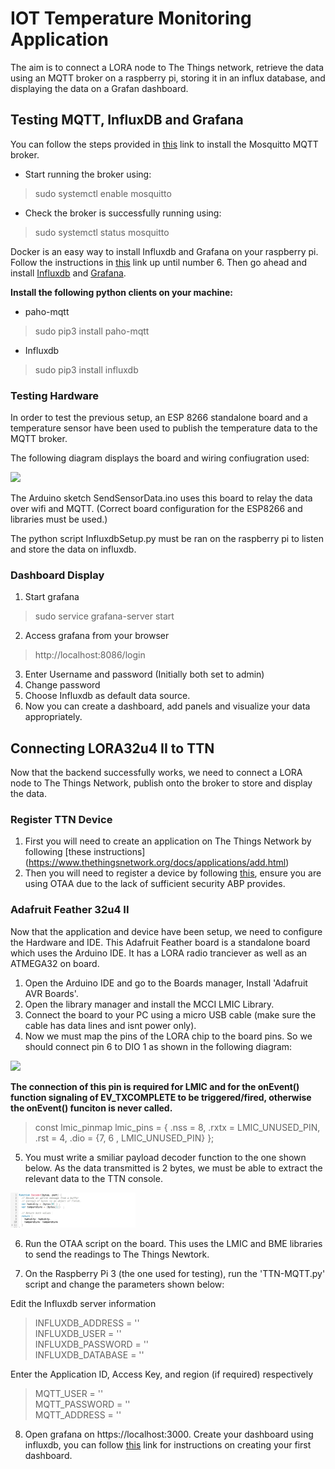 # IOT Temperature Monitoring Application

The aim is to connect a LORA node to The Things network, retrieve the data using an MQTT broker on a raspberry pi, storing it in an influx database, and displaying the data on a Grafan dashboard.

## Testing MQTT, InfluxDB and Grafana 

You can follow the steps provided in [this](https://mosquitto.org/download/) link to install the Mosquitto MQTT broker.

- Start running the broker using:
> sudo systemctl enable mosquitto
- Check the broker is successfully running using:
> sudo systemctl status mosquitto


Docker is an easy way to install Influxdb and Grafana on your raspberry pi. Follow the instructions in [this](https://www.docker.com/blog/happy-pi-day-docker-raspberry-pi/) link up until number 6. Then go ahead and install [Influxdb](https://hub.docker.com/_/influxdb) and [Grafana](https://hub.docker.com/r/grafana/grafana).

**Install the following python clients on your machine:**

- paho-mqtt
> sudo pip3 install paho-mqtt
- Influxdb
> sudo pip3 install influxdb

### Testing Hardware 

In order to test the previous setup, an ESP 8266 standalone board and a temperature sensor have been used to publish the temperature data to the MQTT broker. 

The following diagram displays the board and wiring confiugration used:

<img src="Wiring/ESP8266.png" width="300" >

The Arduino sketch SendSensorData.ino uses this board to relay the data over wifi and MQTT. (Correct board configuration for the ESP8266 and libraries must be used.)

The python script InfluxdbSetup.py must be ran on the raspberry pi to listen and store the data on influxdb.


### Dashboard Display

1. Start grafana 
> sudo service grafana-server start
2. Access grafana from your browser 
> http://localhost:8086/login
3. Enter Username and password (Initially both set to admin)
4. Change password
5. Choose Influxdb as default data source.
6. Now you can create a dashboard, add panels and visualize your data appropriately.

## Connecting LORA32u4 II to TTN

Now that the backend successfully works, we need to connect a LORA node to The Things Network, publish onto the broker to store and display the data.

### Register TTN Device

1. First you will need to create an application on The Things Network by following [these instructions] (https://www.thethingsnetwork.org/docs/applications/add.html)
2. Then you will need to register a device by following [this](https://www.thethingsnetwork.org/docs/devices/registration.html), ensure you are using OTAA due to the lack of sufficient security ABP provides.

### Adafruit Feather 32u4 II

Now that the application and device have been setup, we need to configure the Hardware and IDE. This Adafruit Feather board is a standalone board which uses the Arduino IDE. It has a LORA radio tranciever as well as an ATMEGA32 on board.

1. Open the Arduino IDE and go to the Boards manager, Install 'Adafruit AVR Boards'.
2. Open the library manager and install the MCCI LMIC Library.
3. Connect the board to your PC using a micro USB cable (make sure the cable has data lines and isnt power only).
4. Now we must map the pins of the LORA chip to the board pins. So we should connect pin 6 to DIO 1 as shown in the following diagram:

<img src="Wiring/Adafruit-Feather.png" width="300" >

**The connection of this pin is required for LMIC and for the onEvent() function signaling of EV_TXCOMPLETE to be triggered/fired, otherwise the onEvent() funciton is never called.**

> const lmic_pinmap lmic_pins = {
    .nss = 8,
    .rxtx = LMIC_UNUSED_PIN,
    .rst = 4,
    .dio = {7, 6 , LMIC_UNUSED_PIN}
};
5. You must write a smiliar payload decoder function to the one shown below. As the data transmitted is 2 bytes, we must be able to extract the relevant data to the TTN console.  

<img src="PayloadDecoder.png" width="200" >


6. Run the OTAA script on the board. This uses the LMIC and BME libraries to send the readings to The Things Newtork.

7. On the Raspberry Pi 3 (the one used for testing), run the 'TTN-MQTT.py' script and change the parameters shown below:

Edit the Influxdb server information

> INFLUXDB_ADDRESS = ''        
INFLUXDB_USER = ''                         
INFLUXDB_PASSWORD = ''                      
INFLUXDB_DATABASE = ''                     

Enter the Application ID, Access Key, and region (if required) respectively
> MQTT_USER = ''                                   
MQTT_PASSWORD = ''    
MQTT_ADDRESS = ''     

8. Open grafana on https://localhost:3000. Create your dashboard using influxdb, you can follow [this](https://medium.com/@ashrafur/beginning-visualization-with-grafana-and-influxdb-81701e10569d) link for instructions on creating your first dashboard.
